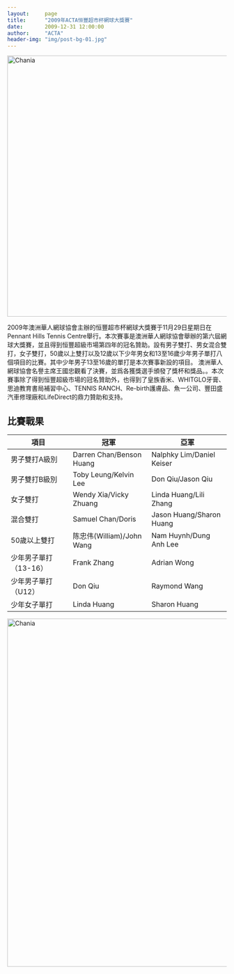 ```yaml
---
layout:     page
title:      "2009年ACTA恒豐超市杯網球大獎賽"
date:       2009-12-31 12:00:00
author:     "ACTA"
header-img: "img/post-bg-01.jpg"
---
```

<div class="container">
    <img class="img-responsive" src="{{ site.baseurl }}/img/2009-poster.jpg" alt="Chania" width="600" />
</div>
<p>2009年澳洲華人網球協會主辦的恒豐超市杯網球大獎賽于11月29日星期日在Pennant Hills Tennis Centre舉行。本次賽事是澳洲華人網球協會舉辦的第六屆網球大獎賽，並且得到恒豐超級市場第四年的冠名贊助。設有男子雙打、男女混合雙打，女子雙打，50歲以上雙打以及12歲以下少年男女和13至16歲少年男子單打八個項目的比賽。其中少年男子13至16歲的單打是本次賽事新設的項目。 澳洲華人網球協會名譽主席王國忠觀看了決賽，並爲各獲獎選手頒發了獎杯和獎品。。本次賽事除了得到恒豐超級市場的冠名贊助外，也得到了皇族香米、WHITGLO牙膏、思迪教育書局補習中心、TENNIS RANCH、Re-birth護膚品、魚一公司、豐田盛汽車修理廠和LifeDirect的鼎力贊助和支持。</p>
<div class="container">
    <h2>比賽戰果</h2>
    <table class="table">
        <thead>
            <tr>
                <th>項目</th>
                <th>冠軍</th>
                <th>亞軍</th>
            </tr>
        </thead>
        <tbody>
            <tr>
                <td>男子雙打A級別</td>
                <td>Darren Chan/Benson Huang</td>
                <td>Nalphky Lim/Daniel Keiser</td>
            </tr>
            <tr>
                <td>男子雙打B級別</td>
                <td>Toby Leung/Kelvin Lee</td>
                <td>Don Qiu/Jason Qiu</td>
            </tr>
            <tr>
                <td>女子雙打</td>
                <td>Wendy Xia/Vicky Zhuang</td>
                <td>Linda Huang/Lili Zhang</td>
            <tr>
                <td>混合雙打</td>
                <td>Samuel Chan/Doris</td>
                <td>Jason Huang/Sharon Huang</td>
            </tr>
            <tr>
                <td>50歲以上雙打</td>
                <td>陈忠伟(William)/John Wang</td>
                <td>Nam Huynh/Dung Anh Lee</td>
            </tr>
            <tr>
                <td>少年男子單打（13-16）</td>
                <td>Frank Zhang</td>
                <td>Adrian Wong</td>
            </tr>
            <tr>
                <td>少年男子單打（U12）</td>
                <td>Don Qiu</td>
                <td>Raymond Wang</td>
            </tr>
            <tr>
                <td>少年女子單打</td>
                <td>Linda Huang</td>
                <td>Sharon Huang</td>
            </tr>
        </tbody>
    </table>
    <img class="img-responsive" src="{{ site.baseurl }}/img/2009-photo.jpg" alt="Chania" width="800" />
</div>

